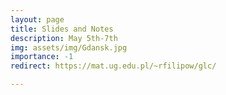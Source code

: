 ```yaml
---
layout: page
title: Slides and Notes
description: May 5th-7th
img: assets/img/Gdansk.jpg
importance: -1
redirect: https://mat.ug.edu.pl/~rfilipow/glc/

---
```




